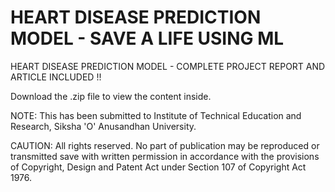# HEART DISEASE PREDICTION MODEL - SAVE A LIFE USING ML

HEART DISEASE PREDICTION MODEL - COMPLETE PROJECT REPORT AND ARTICLE INCLUDED !!

Download the .zip file to view the content inside.

NOTE: This has been submitted to Institute of Technical Education and Research, Siksha 'O' Anusandhan University. 

CAUTION: All rights reserved. No part of publication may be reproduced or transmitted save with written permission in accordance with the provisions of Copyright, Design and Patent Act under Section 107 of Copyright Act 1976.
